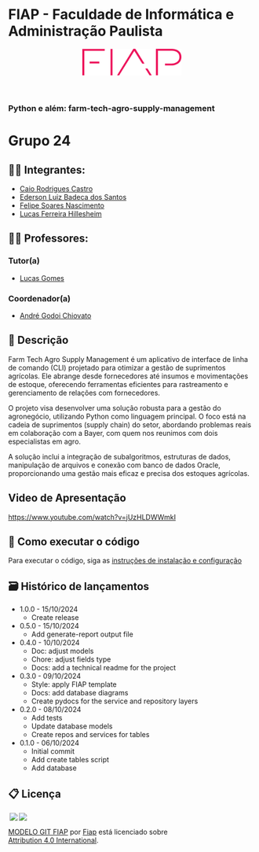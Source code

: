 # FIAP - Faculdade de Informática e Administração Paulista

<p align="center">
<a href= "https://www.fiap.com.br/"><img src="assets/logo-fiap.png" alt="FIAP - Faculdade de Informática e Administração Paulista" border="0" width=40% height=40%></a>
</p>

<br>

### Python e além: farm-tech-agro-supply-management

# Grupo 24


## 👨‍🎓 Integrantes: 
- <a href="https://www.linkedin.com/in/caiorcastro/">Caio Rodrigues Castro</a> 
- <a href="https://www.linkedin.com/in/ederson-badeca/">Ederson Luiz Badeca dos Santos</a> 
- <a href="https://www.linkedin.com/in/digitalmanagerfelipesoares/">Felipe Soares Nascimento</a>
- <a href="https://www.linkedin.com/in/lfhillesheim/">Lucas Ferreira Hillesheim</a>

## 👩‍🏫 Professores:
### Tutor(a) 
- <a href="https://www.linkedin.com/in/lucas-gomes-moreira-15a8452a/">Lucas Gomes</a>
### Coordenador(a)
- <a href="https://www.linkedin.com/in/profandregodoi/">André Godoi Chiovato</a>

## 📜 Descrição
Farm Tech Agro Supply Management é um aplicativo de interface de linha de comando (CLI) projetado para otimizar a gestão de suprimentos agrícolas. Ele abrange desde fornecedores até insumos e movimentações de estoque, oferecendo ferramentas eficientes para rastreamento e gerenciamento de relações com fornecedores.

O projeto visa desenvolver uma solução robusta para a gestão do agronegócio, utilizando Python como linguagem principal. O foco está na cadeia de suprimentos (supply chain) do setor, abordando problemas reais em colaboração com a Bayer, com quem nos reunimos com dois especialistas em agro.

A solução inclui a integração de subalgoritmos, estruturas de dados, manipulação de arquivos e conexão com banco de dados Oracle, proporcionando uma gestão mais eficaz e precisa dos estoques agrícolas.

## Video de Apresentação

https://www.youtube.com/watch?v=jUzHLDWWmkI

## 🔧 Como executar o código

Para executar o código, siga as [instruções de instalação e configuração](src/README.md)


## 🗃 Histórico de lançamentos

* 1.0.0 - 15/10/2024
    * Create release
* 0.5.0 - 15/10/2024
    * Add generate-report output file
* 0.4.0 - 10/10/2024
    * Doc: adjust models
    * Chore: adjust fields type
    * Docs: add a technical readme for the project
* 0.3.0 - 09/10/2024
    * Style: apply FIAP template
    * Docs: add database diagrams
    * Create pydocs for the service and repository layers
* 0.2.0 - 08/10/2024
    * Add tests
    * Update database models
    * Create repos and services for tables
* 0.1.0 - 06/10/2024
    * Initial commit
    * Add create tables script
    * Add database


## 📋 Licença

<img style="height:22px!important;margin-left:3px;vertical-align:text-bottom;" src="https://mirrors.creativecommons.org/presskit/icons/cc.svg?ref=chooser-v1"><img style="height:22px!important;margin-left:3px;vertical-align:text-bottom;" src="https://mirrors.creativecommons.org/presskit/icons/by.svg?ref=chooser-v1"><p xmlns:cc="http://creativecommons.org/ns#" xmlns:dct="http://purl.org/dc/terms/"><a property="dct:title" rel="cc:attributionURL" href="https://github.com/agodoi/template">MODELO GIT FIAP</a> por <a rel="cc:attributionURL dct:creator" property="cc:attributionName" href="https://fiap.com.br">Fiap</a> está licenciado sobre <a href="http://creativecommons.org/licenses/by/4.0/?ref=chooser-v1" target="_blank" rel="license noopener noreferrer" style="display:inline-block;">Attribution 4.0 International</a>.</p>